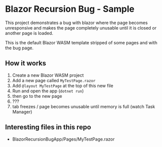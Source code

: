 # Blazor Recursion Bug - Sample

This project demonstrates a bug with blazor where the page becomes unresponsive and makes the page completely unusable until it is closed or another page is loaded.

This is the default Blazor WASM template stripped of some pages and with the bug page.

## How it works

1. Create a new Blazor WASM project
2. Add a new page called `MyTestPage.razor`
3. Add `@layout MyTestPage` at the top of this new file
4. Run and open the app (`dotnet run`)
5. then go to the new page
6. ???
7. tab freezes / page becomes unusable until memory is full (watch Task Manager)

## Interesting files in this repo

- BlazorRecursionBugApp/Pages/MyTestPage.razor
